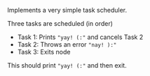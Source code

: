 Implements a very simple task scheduler.

Three tasks are scheduled (in order)

- Task 1: Prints `"yay! (:"` and cancels Task 2
- Task 2: Throws an error `"nay! ):"`
- Task 3: Exits node

This should print `"yay! (:"` and then exit.
